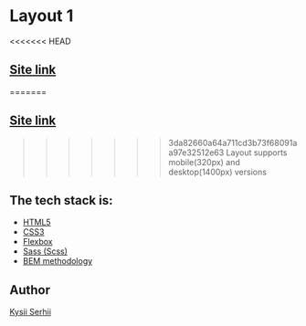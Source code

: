 # Layout 1
<<<<<<< HEAD
## [Site link](https://SergiyKusiy.github.io/myLayout)
=======
## [Site link](https://github.com/SergiyKusiy/myLayout/index.html)
>>>>>>> 3da82660a64a711cd3b73f68091aa97e32512e63
Layout supports mobile(320px) and desktop(1400px) versions

## The tech stack is:
* [HTML5](https://en.wikipedia.org/wiki/HTML5)
* [CSS3](https://en.wikipedia.org/wiki/CSS)
* [Flexbox](https://en.wikipedia.org/wiki/CSS_Flexible_Box_Layout)
* [Sass (Scss)](https://sass-lang.com/)
* [BEM methodology](https://en.bem.info/methodology/)
## Author
[Kysii Serhii](https://github.com/SergiyKusiy)
